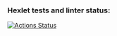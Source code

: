 ### Hexlet tests and linter status:
[![Actions Status](https://github.com/Mashleila/qa-engineer-project-84/actions/workflows/hexlet-check.yml/badge.svg)](https://github.com/Mashleila/qa-engineer-project-84/actions)